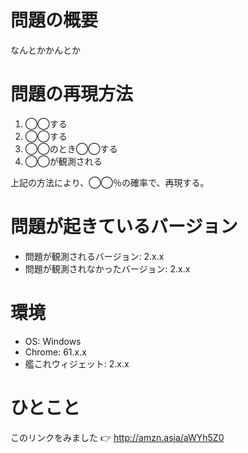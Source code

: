 # 問題の概要

なんとかかんとか

# 問題の再現方法

1. ◯◯する
2. ◯◯する
3. ◯◯のとき◯◯する
4. ◯◯が観測される

上記の方法により、◯◯％の確率で、再現する。

# 問題が起きているバージョン

- 問題が観測されるバージョン: 2.x.x
- 問題が観測されなかったバージョン: 2.x.x

# 環境

- OS: Windows
- Chrome: 61.x.x
- 艦これウィジェット: 2.x.x

# ひとこと

このリンクをみました 👉 http://amzn.asia/aWYh5Z0
